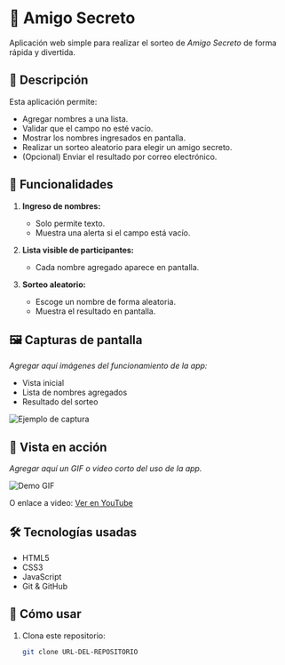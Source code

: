 # 🎁 Amigo Secreto

Aplicación web simple para realizar el sorteo de *Amigo Secreto* de forma rápida y divertida.

## 📌 Descripción

Esta aplicación permite:
- Agregar nombres a una lista.
- Validar que el campo no esté vacío.
- Mostrar los nombres ingresados en pantalla.
- Realizar un sorteo aleatorio para elegir un amigo secreto.
- (Opcional) Enviar el resultado por correo electrónico.

## 🚀 Funcionalidades

1. **Ingreso de nombres:**  
   - Solo permite texto.
   - Muestra una alerta si el campo está vacío.

2. **Lista visible de participantes:**  
   - Cada nombre agregado aparece en pantalla.

3. **Sorteo aleatorio:**  
   - Escoge un nombre de forma aleatoria.
   - Muestra el resultado en pantalla.

## 🖼️ Capturas de pantalla

_Agregar aquí imágenes del funcionamiento de la app:_
- Vista inicial
- Lista de nombres agregados
- Resultado del sorteo

![Ejemplo de captura](ruta/a/tu/imagen.png)

## 🎥 Vista en acción

_Agregar aquí un GIF o video corto del uso de la app._

![Demo GIF](ruta/a/tu/demo.gif)

O enlace a video: [Ver en YouTube](URL-del-video)

## 🛠️ Tecnologías usadas

- HTML5
- CSS3
- JavaScript
- Git & GitHub

## 📂 Cómo usar

1. Clona este repositorio:
   ```bash
   git clone URL-DEL-REPOSITORIO
